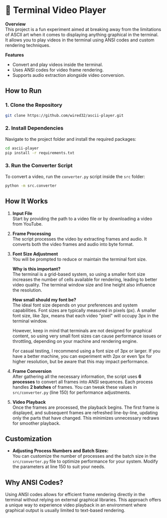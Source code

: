 # 📼 Terminal Video Player

**Overview**  
This project is a fun experiment aimed at breaking away from the limitations of ASCII art when it comes to displaying anything graphical in the terminal. It allows you to play videos in the terminal using ANSI codes and custom rendering techniques.

**Features**  
- Convert and play videos inside the terminal.
- Uses ANSI codes for video frame rendering.
- Supports audio extraction alongside video conversion.

## How to Run

### 1. Clone the Repository
```bash
git clone https://github.com/wired32/ascii-player.git
```

### 2. Install Dependencies
Navigate to the project folder and install the required packages:
```bash
cd ascii-player
pip install -r requirements.txt
```

### 3. Run the Converter Script
To convert a video, run the `converter.py` script inside the `src` folder:
```bash
python -m src.converter
```

## How It Works

1. **Input File**  
   Start by providing the path to a video file or by downloading a video from YouTube.

2. **Frame Processing**  
   The script processes the video by extracting frames and audio. It converts both the video frames and audio into byte format.

3. **Font Size Adjustment**  
   You will be prompted to reduce or maintain the terminal font size.  

   **Why is this important?**  
   The terminal is a grid-based system, so using a smaller font size increases the number of cells available for rendering, leading to better video quality. The terminal window size and line height also influence the resolution.

   **How small should my font be?**  
    The ideal font size depends on your preferences and system capabilities. Font sizes are typically measured in pixels (px). A smaller font size, like 3px, means that each video "pixel" will occupy 3px in the terminal window.

    However, keep in mind that terminals are not designed for graphical content, so using very small font sizes can cause performance issues or throttling, depending on your machine and rendering engine.

    For casual testing, I recommend using a font size of 3px or larger. If you have a better machine, you can experiment with 2px or even 1px for higher resolution, but be aware that this may impact performance.

4. **Frame Conversion**  
   After gathering all the necessary information, the script uses **6 processes** to convert all frames into ANSI sequences. Each process handles **2 batches** of frames. You can tweak these values in `src/converter.py` (line 150) for performance adjustments.

5. **Video Playback**  
   Once the frames are processed, the playback begins. The first frame is displayed, and subsequent frames are refreshed line-by-line, updating only the parts that have changed. This minimizes unnecessary redraws for smoother playback.

## Customization

- **Adjusting Process Numbers and Batch Sizes:**  
  You can customize the number of processes and the batch size in the `src/converter.py` file to optimize performance for your system. Modify the parameters at line 150 to suit your needs.

## Why ANSI Codes?

Using ANSI codes allows for efficient frame rendering directly in the terminal without relying on external graphical libraries. This approach offers a unique way to experience video playback in an environment where graphical output is usually limited to text-based rendering.